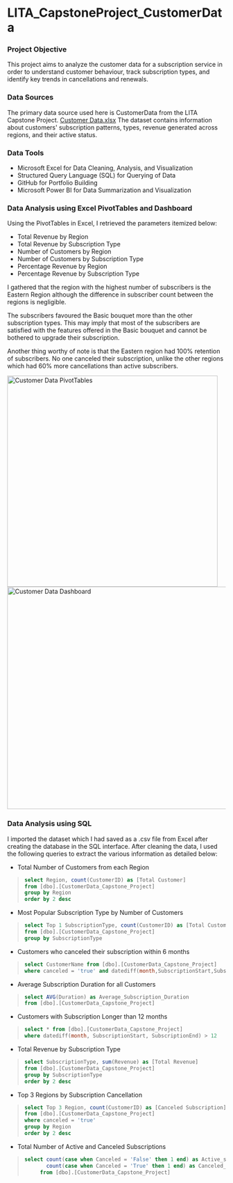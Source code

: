 # LITA_CapstoneProject_CustomerData

### Project Objective
This project aims to analyze the customer data for a subscription service in order to understand customer behaviour, track subscription types, and identify key trends in cancellations and renewals. 

### Data Sources
The primary data source used here is CustomerData from the LITA Capstone Project. [Customer Data.xlsx](https://github.com/user-attachments/files/17645907/Customer.Data.xlsx)
The dataset contains information about customers' subscription patterns, types, revenue generated across regions, and their active status.

### Data Tools
- Microsoft Excel for Data Cleaning, Analysis, and Visualization
- Structured Query Language (SQL) for Querying of Data
- GitHub for Portfolio Building
- Microsoft Power BI for Data Summarization and Visualization

### Data Analysis using Excel PivotTables and Dashboard
Using the PivotTables in Excel, I retrieved the parameters itemized below:
- Total Revenue by Region
- Total Revenue by Subscription Type
- Number of Customers by Region
- Number of Customers by Subscription Type
- Percentage Revenue by Region
- Percentage Revenue by Subscription Type

I gathered that the region with the highest number of subscribers is the Eastern Region although the difference in subscriber count between the regions is negligible.

The subscribers favoured the Basic bouquet more than the other subscription types. This may imply that most of the subscribers are satisfied with the features offered in the Basic bouquet and cannot be bothered to upgrade their subscription.

Another thing worthy of note is that the Eastern region had 100% retention of subscribers. No one canceled their subscription, unlike the other regions which had 60% more cancellations than active subscribers.

<img width="485" alt="Customer Data PivotTables" src="https://github.com/user-attachments/assets/2234c3ad-c48b-4a19-9df7-536af1652938">

<img width="511" alt="Customer Data Dashboard" src="https://github.com/user-attachments/assets/019de670-d84e-4dd9-a2d8-b565a9ee5657">


### Data Analysis using SQL
I imported the dataset which I had saved as a .csv file from Excel after creating the database in the SQL interface. After cleaning the data, I used the following queries to extract the various information as detailed below:

- Total Number of Customers from each Region

> ```SQL
> select Region, count(CustomerID) as [Total Customer]
> from [dbo].[CustomerData_Capstone_Project]
> group by Region
> order by 2 desc
> ```

- Most Popular Subscription Type by Number of Customers

> ```SQL
> select Top 1 SubscriptionType, count(CustomerID) as [Total Customer]
> from [dbo].[CustomerData_Capstone_Project]
> group by SubscriptionType
> ```

- Customers who canceled their subscription within 6 months

> ```SQL
> select CustomerName from [dbo].[CustomerData_Capstone_Project]
> where canceled = 'true' and datediff(month,SubscriptionStart,SubscriptionEnd)<=6
> ```

- Average Subscription Duration for all Customers

> ```SQL
> select AVG(Duration) as Average_Subscription_Duration
> from [dbo].[CustomerData_Capstone_Project]
> ```

- Customers with Subscription Longer than 12 months

> ```SQL
> select * from [dbo].[CustomerData_Capstone_Project]
> where datediff(month, SubscriptionStart, SubscriptionEnd) > 12
> ```

- Total Revenue by Subscription Type

> ```SQL
> select SubscriptionType, sum(Revenue) as [Total Revenue]
> from [dbo].[CustomerData_Capstone_Project]
> group by SubscriptionType
> order by 2 desc
> ```

- Top 3 Regions by Subscription Cancellation

> ```SQL
> select Top 3 Region, count(CustomerID) as [Canceled Subscription]
> from [dbo].[CustomerData_Capstone_Project]
> where canceled = 'true'
> group by Region
> order by 2 desc
> ```

- Total Number of Active and Canceled Subscriptions

> ```SQL
> select count(case when Canceled = 'False' then 1 end) as Active_subscription,
>        count(case when Canceled = 'True' then 1 end) as Canceled_subscription
> 	   from [dbo].[CustomerData_Capstone_Project]
> ```

